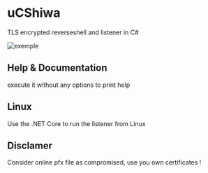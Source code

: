 # uCShiwa
TLS encrypted reverseshell and listener in C#

![exemple](https://github.com/Aif4thah/uCShiwa/blob/main/POC-v2.PNG)

## Help & Documentation

execute it without any options to print help

## Linux

Use the .NET Core to run the listener from Linux


## Disclamer

Consider online pfx file as compromised, use you own certificates !